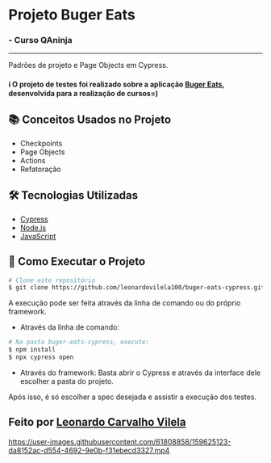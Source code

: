 # Projeto Buger Eats

### - Curso QAninja

---

Padrões de projeto e Page Objects em Cypress.

#### :information_source: O projeto de testes foi realizado sobre a aplicação [Buger Eats](https://buger-eats.vercel.app/), desenvolvida para a realização de cursos=)

## :books: Conceitos Usados no Projeto

- Checkpoints
- Page Objects
- Actions
- Refatoração


## :hammer_and_wrench: Tecnologias Utilizadas

- [Cypress](https://www.cypress.io/)
- [Node.js](https://nodejs.org/en/)
- [JavaScript](https://developer.mozilla.org/pt-BR/docs/Web/JavaScript)


## :checkered_flag: Como Executar o Projeto

```bash
# Clone este repositório
$ git clone https://github.com/leonardovilela100/buger-eats-cypress.git
```

A execução pode ser feita através da linha de comando ou do próprio framework.

- Através da linha de comando:

```bash
# Na pasta buger-eats-cypress, execute:
$ npm install
$ npx cypress open
```

- Através do framework:
  Basta abrir o Cypress e através da interface dele escolher a pasta do projeto.

Após isso, é só escolher a spec desejada e assistir a execução dos testes.



## Feito por <a href="https://www.linkedin.com/in/leonardo-carvalho-vilela/">Leonardo Carvalho Vilela</a>

https://user-images.githubusercontent.com/61808858/159625123-da8152ac-d554-4692-9e0b-f31ebecd3327.mp4
